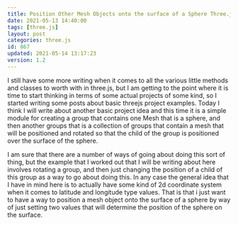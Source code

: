 ```yaml
---
title: Position Other Mesh Objects onto the surface of a Sphere Three.js example
date: 2021-05-13 14:40:00
tags: [three.js]
layout: post
categories: three.js
id: 867
updated: 2021-05-14 13:17:23
version: 1.2
---
```


I still have some more writing when it comes to all the various little methods and classes to worth with in three.js, but I am getting to the point where it is time to start thinking in terms of some actual projects of some kind, so I started  writing some posts about basic threejs project examples. Today I think I will write about another basic project idea and this time it is a simple module for creating a group that contains one Mesh that is a sphere, and then another groups that is a collection of groups that contain a mesh that will be positioned and rotated so that the child of the group is positioned over the surface of the sphere.

I am sure that there are a number of ways of going about doing this sort of thing, but the example that I worked out that I will be writing about here involves rotating a group, and then just changing the position of a child of this group as a way to go about doing this. In any case the general idea that I have in mind here is to actually have some kind of 2d coordinate system when it comes to latitude and longitude type values. That is that i just want to have a way to position a mesh object onto the surface of a sphere by way of just setting two values that will determine the position of the sphere on the surface.

<!-- more -->
